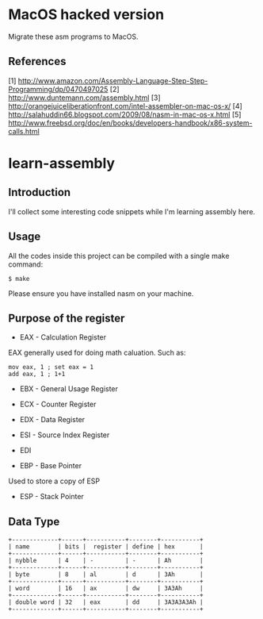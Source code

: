 # MacOS hacked version

Migrate these asm programs to MacOS. 

## References

[1] http://www.amazon.com/Assembly-Language-Step-Step-Programming/dp/0470497025 
[2] http://www.duntemann.com/assembly.html 
[3] http://orangejuiceliberationfront.com/intel-assembler-on-mac-os-x/ 
[4] http://salahuddin66.blogspot.com/2009/08/nasm-in-mac-os-x.html 
[5] http://www.freebsd.org/doc/en/books/developers-handbook/x86-system-calls.html


# learn-assembly

## Introduction

I'll collect some interesting code snippets while I'm learning assembly here.

## Usage

All the codes inside this project can be compiled with a single make command:

	$ make

Please ensure you have installed nasm on your machine.

## Purpose of the register

* EAX - Calculation Register

EAX generally used for doing math caluation. Such as:

	mov eax, 1 ; set eax = 1
	add eax, 1 ; 1+1

* EBX - General Usage Register

* ECX - Counter Register

* EDX - Data Register

* ESI - Source Index Register

* EDI

* EBP - Base Pointer

Used to store a copy of ESP

* ESP - Stack Pointer

## Data Type

	+-------------+------+-----------+--------+-----------+
	| name        | bits |  register | define | hex       |
	+-------------+------+-----------+--------+-----------+
	| nybble      | 4    | -         | -      | Ah        |
	+-------------+------+-----------+--------+-----------+
	| byte        | 8    | al        | d      | 3Ah       |
	+-------------+------+-----------+--------+-----------+
	| word        | 16   | ax        | dw     | 3A3Ah     |
	+-------------+------+-----------+--------+-----------+
	| double word | 32   | eax       | dd     | 3A3A3A3Ah |
	+-------------+------+-----------+--------+-----------+
